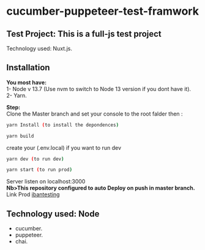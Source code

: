 # cucumber-puppeteer-test-framwork

## Test Project: This is a full-js test project

Technology used: Nuxt.js.

## Installation

**You most have:**  
1- Node v 13.7 (Use nvm to switch to Node 13 version if you dont have it).  
2- Yarn.  

**Step:**  
Clone the Master branch and set your console to the root falder then :
```bash
yarn Install (to install the depondences)
```
```bash
yarn build
```
create your (.env.local) if you want to run dev
```bash
yarn dev (to run dev)
```
```bash
yarn start (to run prod)
```
Server listen on localhost:3000   
**Nb>This repository configured to auto Deploy on push in master branch.**  
Link Prod [ibantesting](https://ibantesting.herokuapp.com)

## Technology used: Node
  - cucumber.
  - puppeteer.
  - chai.
